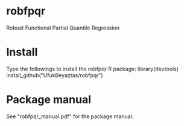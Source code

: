 # robfpqr
Robust Functional Partial Quantile Regression

# Install
Type the followings to install the robfpqr R package:
library(devtools)
install_github("UfukBeyaztas/robfpqr")

# Package manual
See "robfpqr_manual.pdf" for the package manual.
